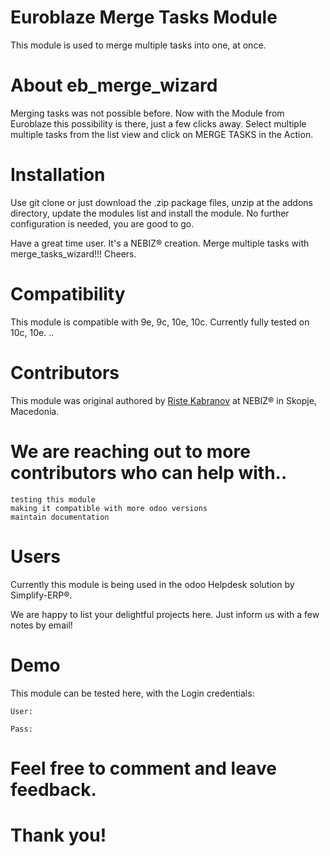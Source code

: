 # Euroblaze Merge Tasks Module
This module is used to merge multiple tasks into one, at once.
# About eb_merge_wizard
Merging tasks was not possible before. Now with the Module from Euroblaze this possibility is there, just a few
clicks away. Select multiple multiple tasks from the list view and click on MERGE TASKS in the Action.
# Installation

Use git clone or just download the .zip package files, unzip at the addons directory, update the modules list and install the module. No further configuration is needed, you are good to go.

Have a great time user. It's a NEBIZ® creation. Merge multiple tasks with merge_tasks_wizard!!! Cheers.
# Compatibility

This module is compatible with 9e, 9c, 10e, 10c. Currently fully tested on 10c, 10e. ..
# Contributors

This module was original authored by [Riste Kabranov](https://github.com/ristecona) at NEBIZ® in Skopje, Macedonia.

# We are reaching out to more contributors who can help with..

    testing this module
    making it compatible with more odoo versions
    maintain documentation

# Users

Currently this module is being used in the odoo Helpdesk solution by Simplify-ERP®.

We are happy to list your delightful projects here. Just inform us with a few notes by email!
# Demo

This module can be tested here, with the Login credentials:

    User:

    Pass:

# Feel free to comment and leave feedback.
# Thank you!
